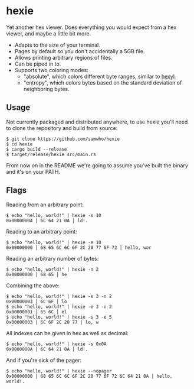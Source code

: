 # hexie

Yet another hex viewer. Does everything you would expect from a hex viewer, and maybe a little bit more.

- Adapts to the size of your terminal.
- Pages by default so you don't accidentally a 5GB file.
- Allows printing arbitrary regions of files.
- Can be piped in to.
- Supports two coloring modes:
  - "absolute", which colors different byte ranges, similar to [hexyl](https://github.com/sharkdp/hexyl).
  - "entropy", which colors bytes based on the standard deviation of neighboring bytes.

## Usage

Not currently packaged and distributed anywhere, to use hexie you'll need to clone the repository and build from source:

    $ git clone https://github.com/samwho/hexie
    $ cd hexie
    $ cargo build --release
    $ target/release/hexie src/main.rs

From now on in the README we're going to assume you've built the binary and it's on your PATH.

## Flags

Reading from an arbitrary point:

    $ echo "hello, world!" | hexie -s 10
    0x0000000A │ 6C 64 21 0A │ ld!.

Reading to an arbitrary point:

    $ echo "hello, world!" | hexie -e 10
    0x00000000 │ 68 65 6C 6C 6F 2C 20 77 6F 72 │ hello, wor

Reading an arbitrary number of bytes:

    $ echo "hello, world!" | hexie -n 2
    0x00000000 │ 68 65 │ he

Combining the above:

    $ echo "hello, world!" | hexie -s 3 -n 2
    0x00000003 │ 6C 6F │ lo
    $ echo "hello, world!" | hexie -e 3 -n 2
    0x00000001 │ 65 6C │ el
    $ echo "hello, world!" | hexie -s 3 -e 5
    0x00000003 │ 6C 6F 2C 20 77 │ lo, w

All indexes can be given in hex as well as decimal:

    $ echo "hello, world!" | hexie -s 0x0A
    0x0000000A │ 6C 64 21 0A │ ld!.

And if you're sick of the pager:

    $ echo "hello, world!" | hexie --nopager
    0x00000000 │ 68 65 6C 6C 6F 2C 20 77 6F 72 6C 64 21 0A │ hello, world!.